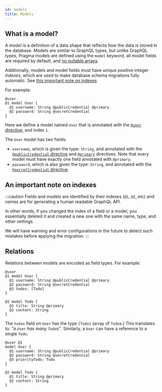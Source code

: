 ```yaml
---
id: models
title: Models
---
```


## What is a model?

A *model* is a definition of a data shape that reflects how the data is stored in the database. Models are similar to GraphQL types, but unlike GraphQL types, Pragma models are defined using the `model` keyword, all model fields are required by default, and [no nullable arrays](./primitive-types.md#array).

Additionally, models and model fields must have unique positive integer *indexes*, which are used to make database schema migrations fully automatic. See [this important note on indexes](#an-important-note-on-indexes).

For example:

```pragma
@user
@1 model User {
  @1 username: String @publicCredential @primary
  @2 password: String @secretCredential
}
```

Here we define a model named `User` that is annotated with the [`@user` directive](./directives.md#user-model-level), and index `1`.

The `User` model has two fields:
* `username`, which is given the type: `String`, and annotated with the [`@publicCredential` directive](./directives.md#publiccredential) and [`@primary`](./directives.md#primary) directives. Note that every model must have exactly one field annotated with `@primary`.
* `password`, which is also given the type: `String`, and annotated with the [`@secretCredential` directive](./directives.md#secretcredential).

## An important note on indexes

:::caution
Fields and models are identified by their indexes (`@1`, `@2`, etc) and names are for generating a human readable GraphQL API.

In other words, if you changed the index of a field or a model, you essentially deleted it and created a new one with the same name, type, and other settings.

We will have warning and error configurations in the future to detect such mistakes before applying the migration. 
:::

## Relations

Relations between models are encoded as field types. For example:

```pragma
@user
@1 model User {
  @1 username: String @publicCredential @primary
  @2 password: String @secretCredential
  @3 todos: [Todo]
}

@2 model Todo {
  @1 title: String @primary
  @2 content: String
}
```

The `todos` field on `User` has the type `[Todo]` (array of `Todo`s.) This translates to: *"a `User` has many `Todo`s"*. Similarly, a `User` can have a reference to a single `Todo`:

```pragma
@user @1
model User {
  @1 username: String @publicCredential @primary
  @2 password: String @secretCredential
  @3 priorityTodo: Todo
}

@2 model Todo {
  @1 title: String @primary
  @2 content: String
}
```
